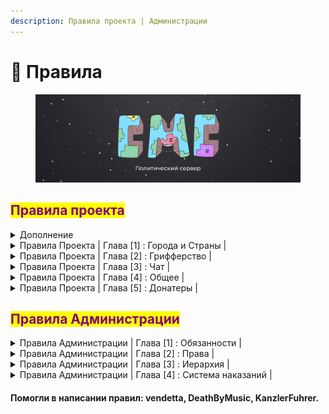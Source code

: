 ```yaml
---
description: Правила проекта | Администрации
---
```


# 📒 Правила

<figure><img src=".gitbook/assets/Oblozhka (1).jpg" alt=""><figcaption></figcaption></figure>

## <mark style="color:purple;">Правила проекта</mark>



<details>

<summary>Дополнение</summary>

* CountryMC игровой проект предназначеный для геймплея, и отдыха, он не несет в себе коммерческой деятельности.
* Игра на CountryMC является бесплатной, дополнения к геймплею за настоящие деньги ( Донат ), является лишь желанием игрока.
* CountryMC находиться вне политики, обсуждение мировой напряженности, и каких либо вооруженных конфликтов в мире, будет пресекаться Администраций.
* В случае если Администрация наказала Игрока, у игрока есть 24 часа на обжалование своего наказания. Администрация не имеет право наказывать игрока без доказательств. Во время разборок, Администратор обязан предоставить доказательства нарушения.
* CountryMC не поддерживает политику антисеметизма, Нацизма, Фашизма, Неонацизма, или какое либо проявление негатива к национальностям, и государствам.
* На проекте запрещено упоминание запрещенных на территории России | Белоруссии организаций.
* Игроки на проекте имеют право создавать государства с их мнением о вероисповедания и идеологии, CountryMC является игровым проектом, а свобода игроков играющих на нем превыше всего.

</details>

<details>

<summary>Правила Проекта | Глава [1] : Города и Страны |</summary>

1. **Создание города в неприспособленных для этого местах**\
   &#x20;<mark style="color:red;">◦  Наказание : Предупреждение. При неподчинении бан от 1 до 5 суток</mark>
2. **Создание города\союза с целью оскорбить кого либо**\
   &#x20;<mark style="color:red;">◦ Наказание : Бан от 1 до 15 суток и удаление города</mark>
3. **Создание региона не примыкающего к основному региону города**\
   &#x20;<mark style="color:red;">◦ Наказание : Предупреждение. При неподчинении бан от 1 до 5 суток и удаление региона</mark>
4. **Окружение другого города регионами своего города более чем на 75%**\
   &#x20;<mark style="color:red;">◦ Наказание : Предупреждение. При неподчинении бан от 1 до 15 суток и удаление города</mark>
5. **Создание регионов проходящих через крупные Реки, Проливы, Океаны и совмещенных с другим регионом города**\
   &#x20;<mark style="color:red;">◦ Наказание :  Предупреждение. При неподчинении бан от 1 до 5 суток и удаление региона</mark>
6. **Создание твинк-городов. Исключение: территории, на которые никто не претендует**\
   <mark style="color:red;">◦  Наказание : Предупреждение. При неподчинении бан от 1 до 15 суток и удаление города</mark>
7. **Создание города с  нечитаемыми буквами\символами**\
   <mark style="color:red;">◦  Наказание : Предупреждение. При неподчинении бан от 1 до 5 суток и удаление города и удаление города</mark>
8. **Запрещены постройки в воздухе, мап-арты и постройки под водой(площадь которых превышает 4 чанка)**\
   <mark style="color:red;">◦  Наказание : Предупреждение. При неподчинении бан от 1 до 5 суток и удаление города</mark>
9. **Создание города/страны с абсурдным названием. Решение об абсурдности названия принимает администрация**\
   <mark style="color:red;">◦  Наказание : Предупреждение с просьбой сменить название на корректное, если просьба не выполнена - принудительная смена названия на соответствующее текущему месту расположения название исторически и географически достоверного поселения, если в течении двух дней название было повторно измененно с нарушением - город принудительно станет руинами</mark>
10. **Создание города внутри территории другого города**\
    <mark style="color:red;">◦  Наказание : Предупреждение. При неподчинении бан от 1 до 5 суток и удаление города</mark>

</details>

<details>

<summary>Правила Проекта | Глава [2] : Грифферство |</summary>

1. **Вступление в город с целью воровства ресурсов из этого города**\
   &#x20;  <mark style="color:red;">◦  Наказание : Бан от 2 до 30 дней</mark>
2. **Намеренная порча ландшафта в городе или в радиусе 2 чанков вокруг города**\
   <mark style="color:red;">◦  Наказание : Бан от 2 до 30 дней</mark>
3. **Создание построек в городе в радиусе 2 чанков вокруг города, целью которых является: оскорбить, унизить, ухудшить внешнее состояние карты**\
   <mark style="color:red;">◦  Наказание : Бан от 2 до 10 дней</mark>
4. **Уничтожение или порча построек за пределами города, в радиусе 1 чанка вокруг города (торчащие из города здания, дороги между городами)**\
   <mark style="color:red;">◦  Наказание : Бан от 2 до 10 дней</mark>
5. **Убийство НПС(жителей), животных другого города**\
   <mark style="color:blue;">**Исключение : Во время рейда или если в городе включено ПВП**</mark>\
   <mark style="color:red;">◦  Наказание : Бан от 2 до 5 дней</mark>
6. **Создание или использование построек предназначенных для убийства (Трапка, Ловушка и т.д )**\
   <mark style="color:blue;">**Исключение : Создание или использование во время рейда**</mark>\
   <mark style="color:red;">◦  Наказание : Бан от 1 до 10 дней</mark>
7. **Блокирование выхода из порталов**\
   <mark style="color:red;">◦  Наказание : Бан от 10 до 30 дней</mark>
8. **Любой другой способ воровства ресурсов/разрушения блоков/убийства мобов и НПС в другом городе без разрешения мэра этого города**\
   <mark style="color:red;">◦  Наказание : Бан от 2 до 30 дней</mark>
9. **Убийство игроков в их городе**\
   <mark style="color:blue;">**Исключение : Во время рейда или если в городе включено ПВП**</mark>\
   <mark style="color:red;">◦  Наказание : Бан от нескольких часов до 5 дней</mark>

</details>

<details>

<summary>Правила Проекта | Глава [3] : Чат |</summary>

1. **Оскорбление игроков или их родных**\
   <mark style="color:red;">◦  Наказание : Мут от 20 до 2 часов</mark>
2. **Злоупотребление КАПСом**\
   <mark style="color:red;">◦  Наказание : Мут от 20 до 40 минут</mark>
3. **Флуд ( Более 2-х одинаковых сообщений ), или сообщений, несущих в себе смысл прошлого сообщения. Так-же флуд с дублирующим прошлым предложением, и началом следующего с таким же дублированием**\
   <mark style="color:red;">◦  Наказание : Мут от 20 до 40 минут | Повторное x2 |</mark>
4. **Оскорбление проекта**\
   <mark style="color:red;">◦  Наказание : Бан от 10 дней до Навсегда</mark>
5. **Выдача себя за другого человека**\
   <mark style="color:red;">◦  Наказание : Мут от 6 до 24 часов</mark>
6. &#x20;**Вводить игроков в заблуждение**\
   <mark style="color:red;">◦  Наказание : Мут от 20 до 40 минут или Бан от 1 до 24 часов</mark>
7. **Разжигание межнациональных розней**\
   <mark style="color:red;">◦  Наказание : Мут от 80 минут до 3 часов</mark>
8. **Травля игрока**\
   <mark style="color:red;">◦  Наказание : Мут от 1 до 6 часов</mark>
9. **Отправка бессодержательных сообщений**\
   <mark style="color:red;">◦  Наказание : Мут от 20 до 40 минут | Повторное x2 |</mark>
10. **Попрошайничество у администрации более одного раза**\
    <mark style="color:red;">◦  Наказание : Мут от 10 до 30 минут</mark>
11. **Администрация имеет право выдать наказание игроку, чьи сообщения могут испортить положительный игровой опыт других игроков**\
    <mark style="color:red;">◦  Наказание : Мут от 10 минут до 30 суток</mark>\


</details>

<details>

<summary>Правила Проекта | Глава [4] : Общее |</summary>

1. **Использование/Хранение постороннего программного обеспечения помогающего облегчить геймплей**\
   <mark style="color:red;">◦  Наказание : Бан от 7 до 45 дней</mark>\
   <mark style="color:blue;">**Признание до проверки снижает срок на 30% с округлением в большую сторону.**</mark>
2. **Никнеймы, содержащие в себе непристойную\оскорбительную суть**\
   <mark style="color:red;">◦  Наказание : Бан Навсегда</mark>
3. **Любое содействие нарушившим правила сервера игрокам**\
   <mark style="color:red;">◦  Наказание : Бан от 1 до 5 недель</mark>\
   <mark style="color:blue;">**Признание до проверки снижает срок на 30% с округлением в большую сторону.**</mark>
4. **Попытка обхода бана**\
   <mark style="color:red;">◦  Наказание : Бан от 1 до 5 недель</mark>
5. **Использование недоработок сервера**\
   <mark style="color:red;">◦  Наказание : Бан от 1 дня до Навсегда</mark>\
   <mark style="color:blue;">**Возможность избежать бана : Сообщить о баге администрации любыми возможными способами с ответной реакцией от администратора, к которому было обращение**</mark>
6. **Использоание авто рыбалки**\
   <mark style="color:red;">◦  Наказание : Кик и конфискация всех вещей включая сундуки и тп. с уловом</mark>
7. **Использование недоработок правил проекта, с целью их обхода**\
   <mark style="color:red;">◦  Наказание : Бан от 1 до 5 недель</mark>
8. **Реклама другого проекта**\
   <mark style="color:red;">◦  Наказание : Бан Навсегда</mark>
9. **Повторное нарушение в течении месяца**\
   <mark style="color:red;">◦  Наказание : Бан 1 до 5 дней</mark>
10. **Совершение каких-либо действий, направленных на дестабилизацию работы сервера**\
    <mark style="color:red;">◦  Наказание : Бан Навсегда</mark>
11. **Вход с чужого аккаунта без разрещения владельца**\
    <mark style="color:red;">◦  Наказание : Бан от 1 дня до Навсегда</mark>
12. **Попытка обмана Администрации \ Обман Администрации \ Угрозы Администрации  \ Обман игроков**\
    <mark style="color:red;">◦  Наказание : Бан от 1 дня до Навсегда</mark>
13. **Помеха работе администрации**\
    <mark style="color:red;">◦  Наказание : Бан от нескольких часов до 1 дня</mark>
14. **Оскорбление проекта**\
    <mark style="color:red;">◦  Наказание : Бан от нескольких часов до Навсегда</mark>

</details>

<details>

<summary>Правила Проекта | Глава [5] : Донатеры |</summary>

1. **Обман/введение игроков в заблуждение используя донат-привилегии или иные способы**\
   <mark style="color:red;">◦  Наказание : Снятие привилегии</mark>

</details>

## <mark style="color:purple;">Правила Администрации</mark>

<details>

<summary>Правила Администрации | Глава [1] : Обязанности |</summary>

* **Администратор обязан уважительно относиться к игроку**
* **Администратор не имеет право запрашивать такие данные как : Пароль ; Email и другие данные личного характера**
* **Администратор во время выполнения своих обязанностей должен уделять внимание просьбам о помощи и жалобам игроков в рамках правил проекта.**
* **В случае, если Администратор нарушил правила проекта, он не имеет право выдавать себе наказание.**
* **Администратор обязан проводить в игре более 3-х часов, а в неделю не менее 15-ти часов.**
* **Администратор обязан записывать процесс проверки подозреваемого на ПО(читы).**
* **Администратор обязан предупредить о своем отпуске старший состав администрации.**
* **Администратору запрещенно использовать свои возможности в личных целях.**
* **Администратору запрещено игнорировать любое правонарушение.**
* **Администратор обязан корректно указывать причину наказания.**

</details>

<details>

<summary>Правила Администрации | Глава [2] : Права |</summary>

* **Администратор вправе взять отпуск после согласия высшего состава администрации.**
* **Администратору разрешается использовать выданные ему комманды не только во время выполнения своих обязанностей, но не во вред другим игрокам и проекту.**
* **Администратор вправе отклонить жалобу\просьбу игрока в случае если при выполнении жалобы\просьбы будут нарушены стабильность сервера Экономика\Геймплей\Рп процесс, или же если жалоба\просьба противоречит правилам сервера.**
* **Администратор вправе оставлять за собой выбор наказания, ориентируясь на тяжесть содеянного.**
* **Администратор вправе вызвать подозрительного игрока на проверку ПО, в случае вызыва игрока - он становиться подозреваемым, и не имеет право выходить из игры, но имеет право свернуть игру для перехода в Дискорд.**

</details>

<details>

<summary>Правила Администрации | Глава [3] : Иерархия |</summary>

### <mark style="color:red;">Руководящий Состав Администрации(РСА)</mark>

* <mark style="color:red;">**Admin**</mark> - Создатель проекта, может снимать\назначать администрацию, никому не подчиняется, имеет право изменять\добавлять правила и выдавать наказания игрокам по своему усмотрению не смотря на правила.
* <mark style="color:red;">**Kurator**</mark> - администратор, в подчинении которого стоит вся администрация проекта, подчиняется Создателю, имеет право на изменение и добавление правил, может снимать и назначать Администрацию.

### <mark style="color:blue;">Старший Состав Администрации(ССА)</mark>

* <mark style="color:blue;">Team Leader</mark> - администратор, отвечающий за старший состав Администрации, подчиняется Руководящему составу, имеет право на изменение\добавление правил, не может снимать\назначать Администрацию, но имеет право предложить это сделать, может выдать выговор составу младше чем он. Отвечает за весь Старший Состав Администрации и младший состав Администрации.
* <mark style="color:blue;">**Moderator**</mark> - администратор, подчиняющийся <mark style="color:red;">**РСА**</mark> и <mark style="color:blue;">**TL**</mark>. Имеет право на предложение изменения правил. Может выдавать предупреждения Администраторам <mark style="color:green;">**МСА**</mark>.
* <mark style="color:blue;">**Jr.Moderator**</mark> - администратор, подчиняющийся <mark style="color:red;">**РСА**</mark> и <mark style="color:blue;">**TL**</mark>. Имеет право на предложение изменения правил. Может выдавать предупреждения Администраторам <mark style="color:green;">**МСА**</mark>.

### <mark style="color:green;">Младший Состав Администрации</mark>

* <mark style="color:green;">**Helper**</mark> - администратор, подчиняющийся <mark style="color:red;">**РСА**</mark> и <mark style="color:blue;">**TL**</mark>, следующий указаниям <mark style="color:blue;">**ССА**</mark>. Может предложить изменения правил, не может выдавать и предлагать выдавать предупреждения Администраторам.
* <mark style="color:green;">**Jr.Helper**</mark> - администратор, подчиняющийся <mark style="color:red;">**РСА**</mark> и <mark style="color:blue;">**TL**</mark>, следующий указаниям <mark style="color:blue;">**ССА**</mark>. Не может предлагать изменения правил, не может выдавать и предлагать выдавать предупреждения Администраторам.
* <mark style="color:green;">**Intern**</mark> - Человек являющийся самым младшим в иерархии администрации подчиняется <mark style="color:red;">**РСА**</mark> и <mark style="color:blue;">**TL**</mark>, следующий указаниям <mark style="color:blue;">**ССА**</mark>. Не может предлагать изменения правил, не может выдавать и предлагать выдавать предупреждения администрации

</details>

<details>

<summary>Правила Администрации | Глава [4] : Система наказаний |</summary>

У каждого администратора есть определенный лимит наказаний после исчерпания которого он снимается.

#### Виды наказаний:

* Предупреждение - 1 балл к лимиту
* Выговор - 3 балла к лимиту
* Снятие - добавляет максимальное количество баллов к лимиту

#### Лимиты:

* <mark style="color:blue;">**Team Leader**</mark> - 0/4 лимит наказаний
* <mark style="color:blue;">**Moderator**</mark> - 0/4 лимит наказаний
* <mark style="color:blue;">**Jr.Moderator**</mark>** -** 0/4 лимит наказаний
* <mark style="color:green;">**Helper**</mark> - 0/3 лимит наказаний
* <mark style="color:green;">Jr.Helper</mark> - 0/3 лимит наказаний
* <mark style="color:green;">Intern</mark> - 0/2 лимит наказаний

#### Выдача наказаний:

* <mark style="color:red;">**Admin**</mark> - имеет право выдавать любые виды наказаний
* <mark style="color:red;">**Kurator**</mark> - имеет право выдавать любые виды наказаний
* <mark style="color:blue;">**Team Lead**</mark> - имеет право выдавать предупреждение, выговор. Не имеет право добавлять максимальный балл к лимиту ( в случае если нужно снять человека обязан обратится к куратору )

О любом виде наказания <mark style="color:blue;">**ССА**</mark> обязаны докладывать куратору.

Выдавать наказания <mark style="color:blue;">**ССА**</mark> может только <mark style="color:red;">**РСА**</mark> и <mark style="color:blue;">**TL**</mark>.

</details>

#### Помогли в написании правил: **vendetta**, **DeathByMusic**, **KanzlerFuhrer**.
